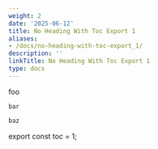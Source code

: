 ```yaml
---
weight: 2
date: '2025-06-12'
title: No Heading With Toc Export 1
aliases:
- /docs/no-heading-with-toc-export_1/
description: ''
linkTitle: No Heading With Toc Export 1
type: docs
---
```


foo

`bar`

```js
baz
```

export const toc = 1;
